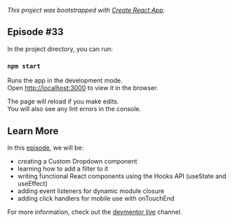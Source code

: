 *This project was bootstrapped with [Create React App](https://github.com/facebook/create-react-app).*

## Episode #33

In the project directory, you can run:

### `npm start`

Runs the app in the development mode.<br>
Open [http://localhost:3000](http://localhost:3000) to view it in the browser.

The page will reload if you make edits.<br>
You will also see any lint errors in the console.

## Learn More

In this [episode](https://www.youtube.com/watch?v=elC357w9VOA), we will be:
* creating a Custom Dropdown component
* learning how to add a filter to it
* writing functional React components using the Hooks API (useState and useEffect)
* adding event listeners for dynamic module closure
* adding click handlers for mobile use with onTouchEnd

For more information, check out the [devmentor live](https://www.youtube.com/channel/UCx4a8EMmXx-6RuJlyAKASoQ) channel.